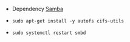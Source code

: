 * Dependency [Samba](https://github.com/Cuates/ubuntuinstall/tree/main/systemshare/samba)

* `sudo apt-get install -y autofs cifs-utils`
* `sudo systemctl restart smbd`
